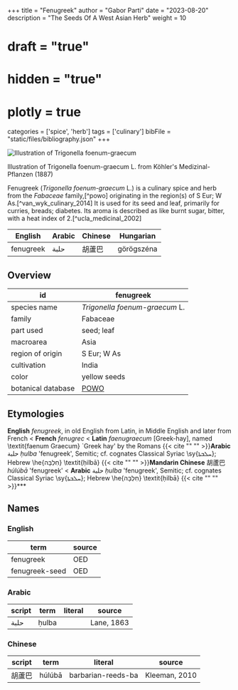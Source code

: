 +++
title = "Fenugreek"
author = "Gabor Parti"
date = "2023-08-20"
description = "The Seeds Of A West Asian Herb"
weight = 10
# draft = "true"
# hidden = "true"
# plotly = true
categories = ['spice', 'herb']
tags = ['culinary']
bibFile = "static/files/bibliography.json"
+++

![Illustration of Trigonella foenum-graecum](/spice/images/kohler/fenugreek.png)


Illustration of Trigonella foenum-graecum L. from Köhler's Medizinal-Pflanzen (1887)


Fenugreek (*Trigonella foenum-graecum* L.) is a culinary spice and herb from the *Fabaceae* family,[^powo] originating in the region(s) of S Eur; W As.[^van_wyk_culinary_2014] It is used for its seed and leaf, primarily for curries, breads; diabetes. Its aroma is described as like burnt sugar, bitter, with a heat index of 2.[^ucla_medicinal_2002]

| English |Arabic|Chinese| Hungarian|
|---------|------|-------|----------|
|fenugreek| حلبة |  胡蘆巴  |görögszéna|

## Overview

|        id        |                     fenugreek                     |
|------------------|---------------------------------------------------|
|   species name   |           *Trigonella foenum-graecum* L.          |
|      family      |                      Fabaceae                     |
|     part used    |                     seed; leaf                    |
|     macroarea    |                        Asia                       |
| region of origin |                    S Eur; W As                    |
|    cultivation   |                       India                       |
|       color      |                    yellow seeds                   |
|botanical database|[POWO](https://powo.science.kew.org/taxon/523957-1)|

## Etymologies

**English** *fenugreek*, in old English from Latin, in Middle English and later from French
< **French** *fenugrec*
< **Latin** *faenugraecum* [Greek-hay], named \textit{faenum Graecum} `Greek hay' by the Romans
 {{< cite "" "" >}}**Arabic** حلبة *ḥulba* 'fenugreek', Semitic; cf. cognates Classical Syriac \sy{ܚܠܒܬܐ}; Hebrew \he{חִלְבָּה} \textit{ḥilbā}
 {{< cite "" "" >}}**Mandarin Chinese** 胡蘆巴 *húlúbā* 'fenugreek'
< **Arabic** حلبة *ḥulba* 'fenugreek', Semitic; cf. cognates Classical Syriac \sy{ܚܠܒܬܐ}; Hebrew \he{חִלְבָּה} \textit{ḥilbā}
 {{< cite "" "" >}}***

## Names

### English

|     term     |source|
|--------------|------|
|   fenugreek  |  OED |
|fenugreek-seed|  OED |

### Arabic

|script| term|literal|  source  |
|------|-----|-------|----------|
| حلبة |ḥulba|       |Lane, 1863|

### Chinese

|script| term |      literal     |    source   |
|------|------|------------------|-------------|
|  胡蘆巴 |húlúbā|barbarian-reeds-ba|Kleeman, 2010|


